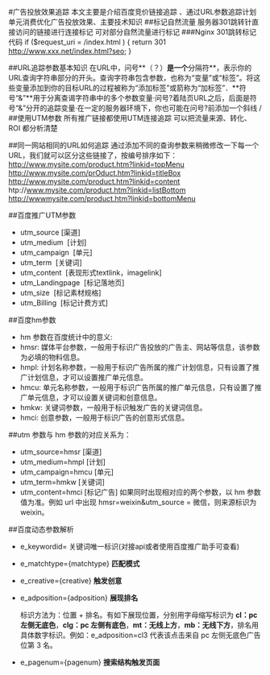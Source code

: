 #广告投放效果追踪
    本文主要是介绍百度竞价链接追踪 、通过URL参数追踪计划单元消费优化广告投放效果、主要技术知识
##标记自然流量
服务器301跳转针直接访问的链接进行连接标记 可对部分自然流量进行标记
###Nginx 301跳转标记代码
    if ($request_uri = /index.html ) { return 301 http://www.xxx.net/index.html?seo; }  
    
##URL追踪参数基本知识
在URL中，问号**（？）**是一个**分隔符**，表示你的URL查询字符串部分的开头。查询字符串包含参数，也称为“变量”或“标签”。将这些变量添加到你的目标URL的过程被称为“添加标签”或箭称为“加标签”．**符号“&”**用于分离查谒字符串中的多个参数变量·问号?着陆页URL之后，后面是符号“&”分开的追踪变量·在一定的服务器环境下，你也可能在问号?前添加一个斜线 /
##使用UTM参数
所有推广链接都使用UTM连接追踪 可以把流量来源、转化、ROI 都分析清楚

##同一网站相同的URL如何追踪
通过添加不同的查询参数来稍微修改一下每一个URL，我们就可以区分这些链接了，按编号排序如下：
http://www.mysite.com/product.htm?linkid=topMenu
http://www.mysite.com/prOduct.htm?linkid=titleBox
http://www.mysite.com/product.htm?linkid=content
htp://www.mysite.com/product.htm?linkid=listBottom
http://wwwmysite.com/product.htm?linkid=bottomMenu

##百度推广UTM参数
- utm_source    [渠道]
- utm_medium     [计划]
- utm_campaign     [单元]
- utm_term     [关键词]
- utm_content     [表现形式textlink，imagelink]
- utm_Landingpage     [标记落地页]
- utm_size     [标记素材规格]
- utm_Billing     [标记计费方式]

##百度hm参数
- hm 参数在百度统计中的意义: 
- hmsr: 媒体平台参数，一般用于标识广告投放的广告主、网站等信息，该参数为必填的物料信息。 
- hmpl: 计划名称参数，一般用于标识广告所属的推广计划信息，只有设置了推广计划信息，才可以设置推广单元信息。 
- hmcu: 单元名称参数，一般用于标识广告所属的推广单元信息，只有设置了推广单元信息，才可以设置关键词和创意信息。 
- hmkw: 关键词参数，一般用于标识触发广告的关键词信息。 
- hmci: 创意参数，一般用于标识广告的创意形式信息。

##utm 参数与 hm 参数的对应关系为： 
- utm_source=hmsr [渠道]
- utm_medium=hmpl [计划] 
- utm_campaign=hmcu [单元]
- utm_term=hmkw [关键词]
- utm_content=hmci [标记广告]
如果同时出现相对应的两个参数，以 hm 参数值为准。例如 url 中出现 hmsr=weixin&utm_source = 微信，则来源标识为 weixin。

##百度动态参数解析
- e_keywordid= 关键词唯一标识(对接api或者使用百度推广助手可查看)
- e_matchtype={matchtype} **匹配模式**
- e_creative={creative} **触发创意**
- e_adposition={adposition} **展现排名**

    标识方法为：位置 + 排名。有如下展现位置，分别用字母缩写标识为 **cl：pc 左侧无底色**，**clg：pc 左侧有底色**，**mt：无线上方**，**mb：无线下方**，排名用具体数字标识。例如：e_adposition=cl3 代表该点击来自 pc 左侧无底色广告位第 3 名。
- e_pagenum={pagenum} **搜索结构触发页面**


